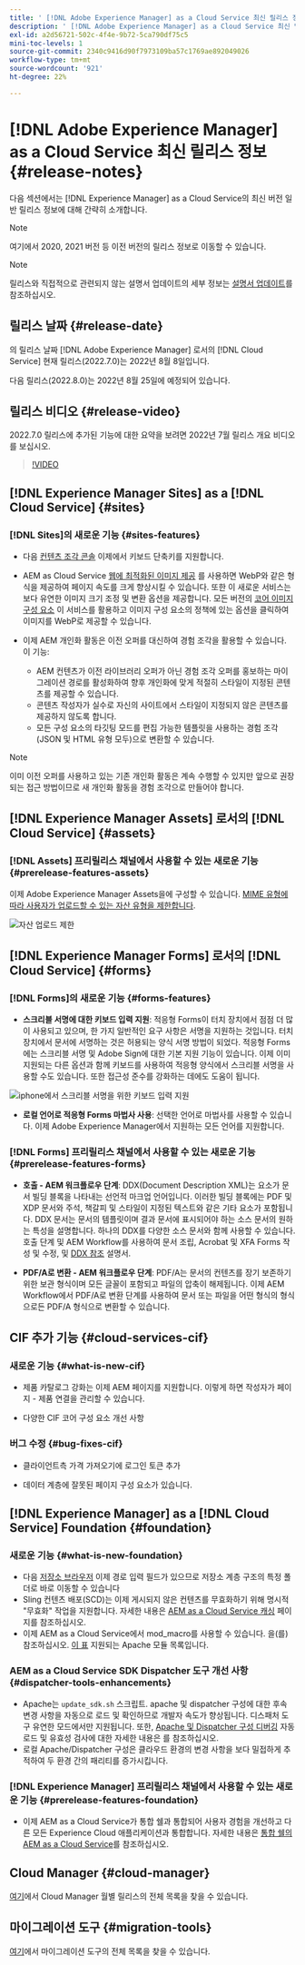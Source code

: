 ```yaml
---
title: ' [!DNL Adobe Experience Manager] as a Cloud Service 최신 릴리스 정보'
description: ' [!DNL Adobe Experience Manager] as a Cloud Service 최신 릴리스 정보'
exl-id: a2d56721-502c-4f4e-9b72-5ca790df75c5
mini-toc-levels: 1
source-git-commit: 2340c9416d90f7973109ba57c1769ae892049026
workflow-type: tm+mt
source-wordcount: '921'
ht-degree: 22%

---
```



# [!DNL Adobe Experience Manager] as a Cloud Service 최신 릴리스 정보 {#release-notes}

다음 섹션에서는 [!DNL Experience Manager] as a Cloud Service의 최신 버전 일반 릴리스 정보에 대해 간략히 소개합니다.

>[!NOTE]
>
>여기에서 2020, 2021 버전 등 이전 버전의 릴리스 정보로 이동할 수 있습니다.

>[!NOTE]
>
>릴리스와 직접적으로 관련되지 않는 설명서 업데이트의 세부 정보는 [설명서 업데이트](https://experienceleague.adobe.com/docs/experience-manager-release-information/aem-release-updates/doc-updates/documentation-updates.html)를 참조하십시오.

## 릴리스 날짜 {#release-date}

의 릴리스 날짜 [!DNL Adobe Experience Manager] 로서의 [!DNL Cloud Service] 현재 릴리스(2022.7.0)는 2022년 8월 8일입니다.

다음 릴리스(2022.8.0)는 2022년 8월 25일에 예정되어 있습니다.

## 릴리스 비디오 {#release-video}

2022.7.0 릴리스에 추가된 기능에 대한 요약을 보려면 2022년 7월 릴리스 개요 비디오를 보십시오.

>[!VIDEO](https://video.tv.adobe.com/v/345409/?quality=12)

## [!DNL Experience Manager Sites] as a [!DNL Cloud Service] {#sites}

### [!DNL Sites]의 새로운 기능 {#sites-features}

* 다음 [컨텐츠 조각 콘솔](/help/sites-cloud/administering/content-fragments/content-fragments-console.md) 이제에서 키보드 단축키를 지원합니다.

* AEM as Cloud Service [웹에 최적화된 이미지 제공](https://experienceleague.adobe.com/docs/experience-manager-core-components/using/developing/web-optimized-image-delivery.html) 를 사용하면 WebP와 같은 형식을 제공하여 페이지 속도를 크게 향상시킬 수 있습니다. 또한 이 새로운 서비스는 보다 유연한 이미지 크기 조정 및 변환 옵션을 제공합니다. 모든 버전의 [코어 이미지 구성 요소](https://experienceleague.adobe.com/docs/experience-manager-core-components/using/components/image.html) 이 서비스를 활용하고 이미지 구성 요소의 정책에 있는 옵션을 클릭하여 이미지를 WebP로 제공할 수 있습니다.

* 이제 AEM 개인화 활동은 이전 오퍼를 대신하여 경험 조각을 활용할 수 있습니다. 이 기능:
   * AEM 컨텐츠가 이전 라이브러리 오퍼가 아닌 경험 조각 오퍼를 홍보하는 마이그레이션 경로를 활성화하여 향후 개인화에 맞게 적절히 스타일이 지정된 콘텐츠를 제공할 수 있습니다.
   * 콘텐츠 작성자가 실수로 자신의 사이트에서 스타일이 지정되지 않은 콘텐츠를 제공하지 않도록 합니다.
   * 모든 구성 요소의 타깃팅 모드를 편집 가능한 템플릿을 사용하는 경험 조각(JSON 및 HTML 유형 모두)으로 변환할 수 있습니다.

>[!NOTE]
>
>이미 이전 오퍼를 사용하고 있는 기존 개인화 활동은 계속 수행할 수 있지만 앞으로 권장되는 접근 방법이므로 새 개인화 활동을 경험 조각으로 만들어야 합니다.

## [!DNL Experience Manager Assets] 로서의 [!DNL Cloud Service] {#assets}

### [!DNL Assets] 프리릴리스 채널에서 사용할 수 있는 새로운 기능 {#prerelease-features-assets}

이제 Adobe Experience Manager Assets을에 구성할 수 있습니다. [MIME 유형에 따라 사용자가 업로드할 수 있는 자산 유형을 제한합니다](/help/assets/configure-asset-upload-restrictions.md).

![자산 업로드 제한](/help/assets/assets/asset-upload-restrictions.png)

## [!DNL Experience Manager Forms] 로서의 [!DNL Cloud Service] {#forms}

### [!DNL Forms]의 새로운 기능 {#forms-features}

* **스크리블 서명에 대한 키보드 입력 지원**: 적응형 Forms이 터치 장치에서 점점 더 많이 사용되고 있으며, 한 가지 일반적인 요구 사항은 서명을 지원하는 것입니다. 터치 장치에서 문서에 서명하는 것은 허용되는 양식 서명 방법이 되었다. 적응형 Forms에는 스크리블 서명 및 Adobe Sign에 대한 기본 지원 기능이 있습니다. 이제 이미 지원되는 다른 옵션과 함께 키보드를 사용하여 적응형 양식에서 스크리블 서명을 사용할 수도 있습니다. 또한 접근성 준수를 강화하는 데에도 도움이 됩니다.

![iphone에서 스크리블 서명을 위한 키보드 입력 지원](/help/release-notes/assets/scribble-keyboard-mobile.png)

* **로컬 언어로 적응형 Forms 마법사 사용**: 선택한 언어로 마법사를 사용할 수 있습니다. 이제 Adobe Experience Manager에서 지원하는 모든 언어를 지원합니다.

### [!DNL Forms] 프리릴리스 채널에서 사용할 수 있는 새로운 기능 {#prerelease-features-forms}

<!-- * **[Launch Adaptive Form creation wizard from embed form component](/help/forms/using/embed-adaptive-form-aem-sites.md)**: You can now launch Adaptive Form creation wizard from embed form component. It helps improve content and forms authoring workflows for Sites and Forms practitioners trying to add enrollment experiences to a web page. 

![Keyboard input support for Scribble signatures on iphone](/help/release-notes/assets/froms-container.png) -->

* **호출 - AEM 워크플로우 단계**: DDX(Document Description XML)는 요소가 문서 빌딩 블록을 나타내는 선언적 마크업 언어입니다. 이러한 빌딩 블록에는 PDF 및 XDP 문서와 주석, 책갈피 및 스타일이 지정된 텍스트와 같은 기타 요소가 포함됩니다. DDX 문서는 문서의 템플릿이며 결과 문서에 표시되어야 하는 소스 문서의 원하는 특성을 설명합니다. 하나의 DDX를 다양한 소스 문서와 함께 사용할 수 있습니다. 호출 단계 및 AEM Workflow를 사용하여 문서 조립, Acrobat 및 XFA Forms 작성 및 수정, 및 [DDX 참조](https://helpx.adobe.com/content/dam/help/en/experience-manager/forms-cloud-service/ddxRef.pdf) 설명서.

* **PDF/A로 변환 - AEM 워크플로우 단계**: PDF/A는 문서의 컨텐츠를 장기 보존하기 위한 보관 형식이며 모든 글꼴이 포함되고 파일의 압축이 해제됩니다. 이제 AEM Workflow에서 PDF/A로 변환 단계를 사용하여 문서 또는 파일을 어떤 형식의 형식으로든 PDF/A 형식으로 변환할 수 있습니다.


## CIF 추가 기능 {#cloud-services-cif}

### 새로운 기능 {#what-is-new-cif}

* 제품 카탈로그 강화는 이제 AEM 페이지를 지원합니다. 이렇게 하면 작성자가 페이지 - 제품 연결을 관리할 수 있습니다.

* 다양한 CIF 코어 구성 요소 개선 사항

### 버그 수정 {#bug-fixes-cif}

* 클라이언트측 가격 가져오기에 로그인 토큰 추가

* 데이터 계층에 잘못된 페이지 구성 요소가 있습니다.

## [!DNL Experience Manager] as a [!DNL Cloud Service] Foundation {#foundation}

### 새로운 기능 {#what-is-new-foundation}

* 다음 [저장소 브라우저](/help/implementing/developing/tools/repository-browser.md) 이제 경로 입력 필드가 있으므로 저장소 계층 구조의 특정 폴더로 바로 이동할 수 있습니다
* Sling 컨텐츠 배포(SCD)는 이제 게시되지 않은 컨텐츠를 무효화하기 위해 명시적 &quot;무효화&quot; 작업을 지원합니다. 자세한 내용은 [AEM as a Cloud Service 캐싱](/help/implementing/dispatcher/caching.md#explicit-invalidation) 페이지를 참조하십시오.
* 이제 AEM as a Cloud Service에서 mod_macro를 사용할 수 있습니다. 을(를) 참조하십시오. [이 표](/help/implementing/dispatcher/disp-overview.md) 지원되는 Apache 모듈 목록입니다.

### AEM as a Cloud Service SDK Dispatcher 도구 개선 사항 {#dispatcher-tools-enhancements}

* Apache는 `update_sdk.sh` 스크립트. apache 및 dispatcher 구성에 대한 후속 변경 사항을 자동으로 로드 및 확인하므로 개발자 속도가 향상됩니다. 디스패처 도구 유연한 모드에서만 지원됩니다. 또한, [Apache 및 Dispatcher 구성 디버깅](/help/implementing/dispatcher/validation-debug.md#automatic-loading) 자동 로드 및 유효성 검사에 대한 자세한 내용은 를 참조하십시오.
* 로컬 Apache/Dispatcher 구성은 클라우드 환경의 변경 사항을 보다 밀접하게 추적하여 두 환경 간의 패리티를 증가시킵니다.

### [!DNL Experience Manager] 프리릴리스 채널에서 사용할 수 있는 새로운 기능 {#prerelease-features-foundation}

* 이제 AEM as a Cloud Service가 통합 쉘과 통합되어 사용자 경험을 개선하고 다른 모든 Experience Cloud 애플리케이션과 통합합니다. 자세한 내용은 [통합 쉘의 AEM as a Cloud Service](/help/overview/aem-cloud-service-on-unified-shell.md)를 참조하십시오.

## Cloud Manager {#cloud-manager}

[여기](/help/implementing/cloud-manager/release-notes-cloud-manager/release-notes-cm-current.md)에서 Cloud Manager 월별 릴리스의 전체 목록을 찾을 수 있습니다.

## 마이그레이션 도구 {#migration-tools}

[여기](/help/journey-migration/release-notes/release-notes-migration-tools-current.md)에서 마이그레이션 도구의 전체 목록을 찾을 수 있습니다.
